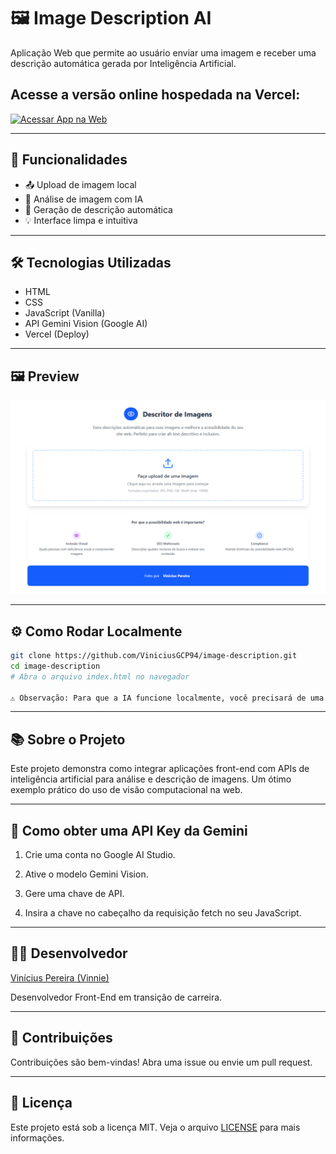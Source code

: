 # 🖼️ Image Description AI

Aplicação Web que permite ao usuário enviar uma imagem e receber uma descrição automática gerada por Inteligência Artificial.

## Acesse a versão online hospedada na Vercel:

[![Acessar App na Web](https://img.shields.io/badge/%20ACESSAR%20APP%20NA%20WEB-007ACC?style=for-the-badge&logo=vercel&logoColor=white)](https://image-description-one.vercel.app/)

---

## 🚀 Funcionalidades

- 📤 Upload de imagem local
- 🧠 Análise de imagem com IA
- 💬 Geração de descrição automática
- 💡 Interface limpa e intuitiva

---

## 🛠️ Tecnologias Utilizadas

- HTML
- CSS
- JavaScript (Vanilla)
- API Gemini Vision (Google AI)
- Vercel (Deploy)

---

## 🖼️ Preview

![Screenshot image description](./image-description.png)  

---

## ⚙️ Como Rodar Localmente

```bash
git clone https://github.com/ViniciusGCP94/image-description.git
cd image-description
# Abra o arquivo index.html no navegador

⚠️ Observação: Para que a IA funcione localmente, você precisará de uma API Key da Gemini Vision, e configurar corretamente a requisição fetch.
```

---

## 📚 Sobre o Projeto
Este projeto demonstra como integrar aplicações front-end com APIs de inteligência artificial para análise e descrição de imagens. Um ótimo exemplo prático do uso de visão computacional na web.

---

## 🔐 Como obter uma API Key da Gemini
1. Crie uma conta no Google AI Studio.

2. Ative o modelo Gemini Vision.

3. Gere uma chave de API.

4. Insira a chave no cabeçalho da requisição fetch no seu JavaScript.

---

## 🙋‍♂️ Desenvolvedor
[Vinícius Pereira (Vinnie)](https://github.com/ViniciusGCP94)

Desenvolvedor Front-End em transição de carreira.

---

## 🤝 Contribuições
Contribuições são bem-vindas!
Abra uma issue ou envie um pull request.

---

## 📄 Licença
Este projeto está sob a licença MIT.
Veja o arquivo [LICENSE](./LICENSE) para mais informações.